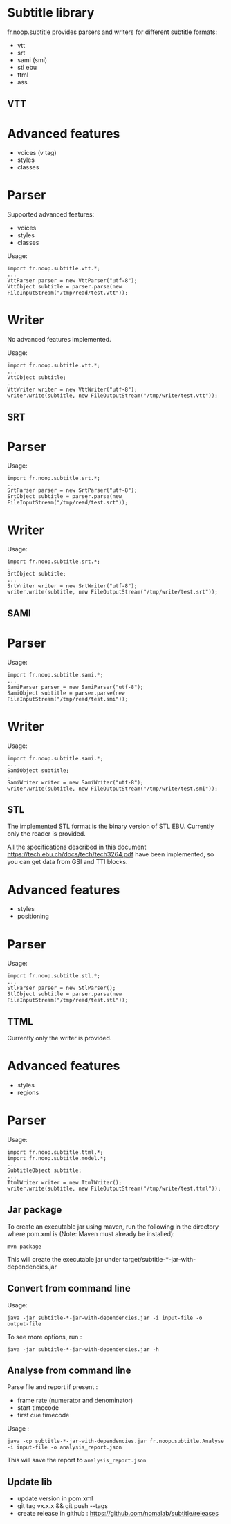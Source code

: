 Subtitle library
================

fr.noop.subtitle provides parsers and writers for different subtitle formats:

- vtt
- srt
- sami (smi)
- stl ebu
- ttml
- ass


VTT
---

Advanced features
=================

- voices (v tag)
- styles
- classes

Parser
======

Supported advanced features:

- voices
- styles
- classes

Usage:

    import fr.noop.subtitle.vtt.*;
    ...
    VttParser parser = new VttParser("utf-8");
    VttObject subtitle = parser.parse(new FileInputStream("/tmp/read/test.vtt"));
    
Writer
======

No advanced features implemented.

Usage:

    import fr.noop.subtitle.vtt.*;
    ...
    VttObject subtitle;
    ...
    VttWriter writer = new VttWriter("utf-8");
    writer.write(subtitle, new FileOutputStream("/tmp/write/test.vtt"));

SRT
---

Parser
======

Usage:

    import fr.noop.subtitle.srt.*;
    ...
    SrtParser parser = new SrtParser("utf-8");
    SrtObject subtitle = parser.parse(new FileInputStream("/tmp/read/test.srt"));
    
Writer
======

Usage:

    import fr.noop.subtitle.srt.*;
    ...
    SrtObject subtitle;
    ...
    SrtWriter writer = new SrtWriter("utf-8");
    writer.write(subtitle, new FileOutputStream("/tmp/write/test.srt"));
    
SAMI
----

Parser
======

Usage:

    import fr.noop.subtitle.sami.*;
    ...
    SamiParser parser = new SamiParser("utf-8");
    SamiObject subtitle = parser.parse(new FileInputStream("/tmp/read/test.smi"));
    
Writer
======

Usage:

    import fr.noop.subtitle.sami.*;
    ...
    SamiObject subtitle;
    ...
    SamiWriter writer = new SamiWriter("utf-8");
    writer.write(subtitle, new FileOutputStream("/tmp/write/test.smi"));
    
STL
---

The implemented STL format is the binary version of STL EBU.
Currently only the reader is provided.

All the specifications described in this document 
https://tech.ebu.ch/docs/tech/tech3264.pdf 
have been implemented, so you can get data from GSI and TTI blocks.

Advanced features
=================

- styles
- positioning

Parser
======

Usage:

    import fr.noop.subtitle.stl.*;
    ...
    StlParser parser = new StlParser();
    StlObject subtitle = parser.parse(new FileInputStream("/tmp/read/test.stl"));
    
TTML
----

Currently only the writer is provided.

Advanced features
=================

- styles
- regions

Parser
======

Usage:

    import fr.noop.subtitle.ttml.*;
    import fr.noop.subtitle.model.*;
    ...
    SubtitleObject subtitle;
    ...
    TtmlWriter writer = new TtmlWriter();
    writer.write(subtitle, new FileOutputStream("/tmp/write/test.ttml"));

Jar package
-----------

To create an executable jar using maven, run the following in the directory
where pom.xml is (Note: Maven must already be installed):

    mvn package

This will create the executable jar under target/subtitle-*-jar-with-dependencies.jar

Convert from command line
-------------------------

Usage:

    java -jar subtitle-*-jar-with-dependencies.jar -i input-file -o output-file

To see more options, run :

    java -jar subtitle-*-jar-with-dependencies.jar -h

Analyse from command line
-------------------------

Parse file and report if present :

- frame rate (numerator and denominator)
- start timecode
- first cue timecode

Usage :

    java -cp subtitle-*-jar-with-dependencies.jar fr.noop.subtitle.Analyse -i input-file -o analysis_report.json

This will save the report to `analysis_report.json`

Update lib
----------

- update version in pom.xml
- git tag vx.x.x && git push --tags
- create release in github : https://github.com/nomalab/subtitle/releases
